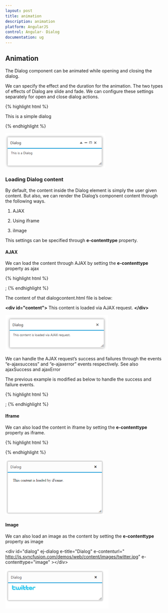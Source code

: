 ```yaml
---
layout: post
title: animation
description: animation
platform: AngularJS
control: Angular- Dialog
documentation: ug
---
```


## Animation

The Dialog component can be animated while opening and closing the dialog.

We can specify the effect and the duration for the animation. The two types of effects of Dialog are slide and fade. We can configure these settings separately for open and close dialog actions.



{% highlight html %}


<div id="dialog" ej-dialog e-title="Dialog" e-actionbuttons="Icons" e-animation-show="Effect" e-animation-show="Duration" e-animation-hide="Effects" e-animation-hide="Duration">
         <p>This is a simple dialog</p>
    </div>
    <script>
        angular.module('dialogApp', ['ejangular'])
         .controller('DialogCtrl', function ($scope) {
             $scope.Icons = ["close", "maximize", "minimize"]
             $scope.Effect="slide",
             $scope.Duration=500,
             $scope.Effects="fade"
             $scope.Duration= 500           
         });
    </script>


{% endhighlight %}



![Animation](animation_images\animation_img1.png)


### Loading Dialog content

By default, the content inside the Dialog element is simply the user given content. But also, we can render the Dialog’s component content through the following ways.

1. AJAX

2. Using iframe

3. iImage

This settings can be specified through **e-contenttype** property.


#### AJAX

We can load the content through AJAX by setting the **e-contenttype** property as ajax


{% highlight html %}
 <div id="dialog" ej-dialog e-title="Dialog" e-contenturl="dialogcontent.html" e-contenttype="ajax"/>;
{% endhighlight %}


The content of that dialogcontent.html file is below:

**&lt;div id="content"&gt;** This content is loaded via AJAX request. **&lt;/div&gt;**

![Load content](animation_images\ajax_img1.png)

We can handle the AJAX request’s success and failures through the events “e-ajaxsuccess” and “e-ajaxerror” events respectively. See also ajaxSuccess and ajaxError

The previous example is modified as below to handle the success and failure events.

{% highlight html %}
 <div id="dialog" ej-dialog e-title="Dialog" e-contenturl="dialogcontent.html" e-contenttype="ajax" e-ajaxsuccess="onSuccess" e-ajaxerror="onError"/>;
{% endhighlight %}






#### Iframe



We can also load the content in iframe by setting the **e-contenttype** property as iframe.





{% highlight html %}


  <div id="dialog" ej-dialog e-title="Dialog" e-contenturl="iframecontent.html" e-contenttype="iframe" ></div>


{% endhighlight %}



![](animation_images\iiframe_img1.png)


#### Image 

We can also load an image as the content by setting the **e-contenttype** property as image



&lt;div id="dialog" ej-dialog e-title="Dialog" e-contenturl=" http://js.syncfusion.com/demos/web/content/images/twitter.jpg" e-contenttype="image" &gt;&lt;/div&gt;



![](animation_images\iimage-_img1.png)



